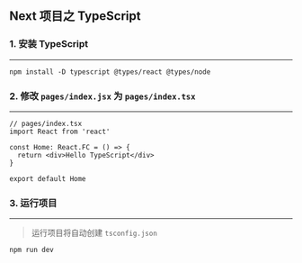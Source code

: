 ## Next 项目之 TypeScript

### 1. 安装 TypeScript

---

```shell
npm install -D typescript @types/react @types/node
```

### 2. 修改 `pages/index.jsx` 为 `pages/index.tsx`

---

```tsx
// pages/index.tsx
import React from 'react'

const Home: React.FC = () => {
  return <div>Hello TypeScript</div>
}

export default Home
```

### 3. 运行项目

---

>运行项目将自动创建 `tsconfig.json`

```shell
npm run dev
```
